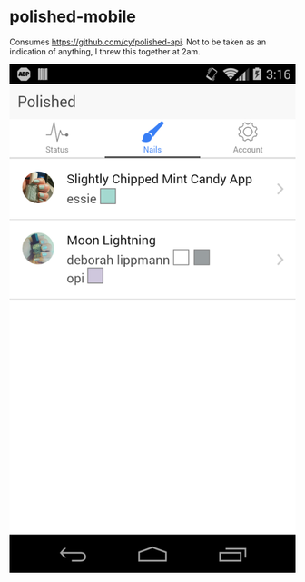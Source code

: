 polished-mobile
===============

Consumes https://github.com/cy/polished-api. Not to be taken as an indication of anything, I threw this together at 2am.

![screenshot](/screenshot.png)
